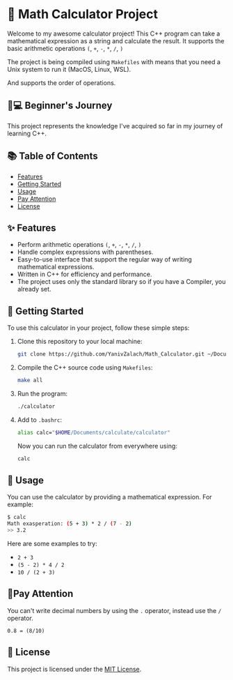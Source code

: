 # 🚀 Math Calculator Project

Welcome to my awesome calculator project! This C++ program can take a mathematical expression as a string and calculate the result. It supports the basic arithmetic operations `(`, `+`, `-`, `*`, `/`, `)`

The project is being compiled using `Makefiles` with means that you need a Unix system to run it (MacOS, Linux, WSL).

And supports the order of operations.

## 🧑💻 Beginner's Journey

This project represents the knowledge I've acquired so far in my journey of learning C++.

## 📚 Table of Contents

- [Features](#features)
- [Getting Started](#getting-started)
- [Usage](#usage)
- [Pay Attention](#pay-attention)
- [License](#license)

## ✨ Features

- Perform arithmetic operations `(`, `+`, `-`, `*`, `/`, `)`
- Handle complex expressions with parentheses.
- Easy-to-use interface that support the regular way of writing mathematical expressions.
- Written in C++ for efficiency and performance.
- The project uses only the standard library so if you have a Compiler, you already set.

## 🚀 Getting Started

To use this calculator in your project, follow these simple steps:

1. Clone this repository to your local machine:

   ```bash
   git clone https://github.com/YanivZalach/Math_Calculator.git ~/Documents/calculate
   ```

2. Compile the C++ source code using `Makefiles`:

   ```bash
   make all
   ```

3. Run the program:

   ```bash
   ./calculator
   ```

4. Add to `.bashrc`:

   ```bash
   alias calc="$HOME/Documents/calculate/calculator"
   ```

   Now you can run the calculator from  everywhere using:

   ```bash
   calc
   ```


## 📝 Usage

You can use the calculator by providing a mathematical expression. For example:

```bash
$ calc
Math exasperation: (5 + 3) * 2 / (7 - 2)
>> 3.2
```
Here are some examples to try:

- `2 + 3`
- `(5 - 2) * 4 / 2`
- `10 / (2 + 3)`

## 🌟Pay Attention

You can't write decimal numbers by using the `.` operator, instead use the `/` operator.

```
0.8 = (8/10)
```

## 📄 License

This project is licensed under the [MIT License](LICENSE).

